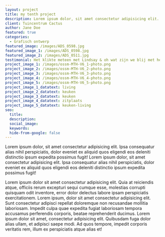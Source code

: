 ```yaml
---
layout: project
title: my tenth project
description: Lorem ipsum dolor, sit amet consectetur adipisicing elit. Ipsa consequatur alias nihil perspiciatis.
client: Tuincentrum Cactus
author: Jane Doe
featured: true
categories: 
  - Grafisch ontwerp
featured_image: /images/ADS_0598.jpg
featured_image_1: /images/ADS_0598.jpg
featured_image_2: /images/ADS_0511.jpg
testimonial: Het klikte meteen met Lindsay & oh wat zijn we blij met het resultaat
project_image_1: /images/ossm-MTH-V6_1-photo.png
project_image_2: /images/ossm-MTH-V6_2-photo.png
project_image_3: /images/ossm-MTH-V6_3-photo.png
project_image_4: /images/ossm-MTH-V6_4-photo.png
project_image_5: /images/ossm-MTH-V6_5-photo.png
project_image_1_datatext: living
project_image_2_datatext: keuken
project_image_3_datatext: keuken
project_image_4_datatext: zitplaats
project_image_5_datatext: keuken-living
seo:
  title:
  description: 
  social_image:
  keywords:
  hide-from-google: false
---
```


Lorem ipsum dolor, sit amet consectetur adipisicing elit. Ipsa consequatur alias nihil perspiciatis, dolor eveniet ex aliquid quos eligendi eos deleniti distinctio ipsum expedita possimus fugit! Lorem ipsum dolor, sit amet consectetur adipisicing elit. Ipsa consequatur alias nihil perspiciatis, dolor eveniet ex aliquid quos eligendi eos deleniti distinctio ipsum expedita possimus fugit!

Lorem ipsum dolor sit amet consectetur adipisicing elit. Quia at reiciendis atque, officiis rerum excepturi sequi cumque esse, molestias corrupti quisquam odit inventore, error dolor delectus labore ipsam perspiciatis exercitationem. Lorem ipsum, dolor sit amet consectetur adipisicing elit. Sunt consectetur adipisci repellat doloremque non recusandae mollitia laboriosam. Impedit culpa quae expedita fugiat laboriosam tempora accusamus perferendis corporis, beatae reprehenderit ducimus. Lorem ipsum dolor sit amet, consectetur adipisicing elit. Quibusdam fuga dolor alias ullam, et adipisci saepe modi. Ad quos tempore, impedit corporis veritatis rem, illum ex perspiciatis atque alias et!